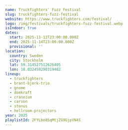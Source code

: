 ```yaml
---
name: Truckfighters' Fuzz Festival
slug: truckfighters-fuzz-festival
website: https://www.truckfighters.com/festival/
logo: /img/festivals/truckfighters-fuzz-festival.webp
isIndoor: true
dates:
  start: 2025-11-13T23:00:00.000Z
  end: 2025-11-14T23:00:00.000Z
  provisional: ''
location:
  country: Sweden
  city: Stockholm
  lat: 59.314527512626405
  lon: 18.032458290319482
lineup:
  - truckfighters
  - brant-bjork-trio
  - gnome
  - domkraft
  - craneium
  - carson
  - stonus
  - hellroom-projectors
year: 2025
playlistId: 2FYLbe8SqMtjZG9GjpVN4S
---
```


